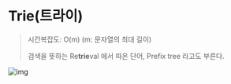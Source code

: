 # Trie(트라이)

> 시간복잡도: O(m) (m: 문자열의 최대 길이)
>
> 검색을 뜻하는 Re**trie**val 에서 따온 단어, Prefix tree 라고도 부른다.

![img](https://t1.daumcdn.net/cfile/tistory/99E206335A22CDB404)